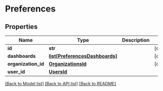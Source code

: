# Preferences

## Properties
Name | Type | Description | Notes
------------ | ------------- | ------------- | -------------
**id** | **str** |  | [optional] 
**dashboards** | [**list[PreferencesDashboards]**](PreferencesDashboards.md) |  | [optional] 
**organization_id** | [**OrganizationsId**](OrganizationsId.md) |  | [optional] 
**user_id** | [**UsersId**](UsersId.md) |  | 

[[Back to Model list]](../README.md#documentation-for-models) [[Back to API list]](../README.md#documentation-for-api-endpoints) [[Back to README]](../README.md)

